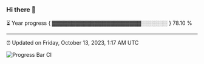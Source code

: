 ### Hi there 👋

⏳ Year progress { ▓▓▓▓▓▓▓▓▓▓▓▓▓▓▓▓▓▓▓▓▓▓▓░░░░░░░ } 78.10 %

---

⏰ Updated on Friday, October 13, 2023, 1:17 AM UTC

![Progress Bar CI](https://github.com/arthurbuhl/arthurbuhl/workflows/Progress%20Bar%20CI/badge.svg)
